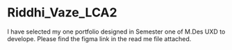 # Riddhi_Vaze_LCA2
I have selected my one portfolio designed in Semester one of M.Des UXD to develope. Please find the figma link in the read me file attached.
